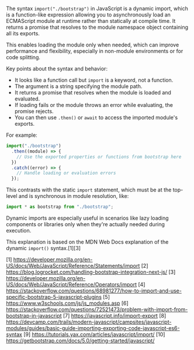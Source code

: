 The syntax `import("./bootstrap")` in JavaScript is a dynamic import, which is a function-like expression allowing you to
asynchronously load an ECMAScript module at runtime rather than statically at compile time. It returns a promise that
resolves to the module namespace object containing all its exports.

This enables loading the module only when needed, which can improve performance and flexibility, especially in non-module
environments or for code splitting.

Key points about the syntax and behavior:

- It looks like a function call but `import` is a keyword, not a function.
- The argument is a string specifying the module path.
- It returns a promise that resolves when the module is loaded and evaluated.
- If loading fails or the module throws an error while evaluating, the promise rejects.
- You can then use `.then()` or `await` to access the imported module's exports.

For example:

```js
import("./bootstrap")
  .then((module) => {
    // Use the exported properties or functions from bootstrap here
  })
  .catch((error) => {
    // Handle loading or evaluation errors
  });
```

This contrasts with the static `import` statement, which must be at the top-level and is synchronous in module resolution,
like:

```js
import * as bootstrap from "./bootstrap";
```

Dynamic imports are especially useful in scenarios like lazy loading components or libraries only when they're actually
needed during execution.

This explanation is based on the MDN Web Docs explanation of the dynamic `import()` syntax.[1][3]

[1] https://developer.mozilla.org/en-US/docs/Web/JavaScript/Reference/Statements/import [2]
https://blog.logrocket.com/handling-bootstrap-integration-next-js/ [3]
https://developer.mozilla.org/en-US/docs/Web/JavaScript/Reference/Operators/import [4]
https://stackoverflow.com/questions/68981277/how-to-import-and-use-specific-bootstrap-5-javascript-plugins [5]
https://www.w3schools.com/js/js_modules.asp [6]
https://stackoverflow.com/questions/72521473/problem-with-import-from-bootstrap-in-javascript [7]
https://javascript.info/import-export [8]
https://devcamp.com/trails/modern-javascript/campsites/javascript-modules/guides/basic-guide-importing-exporting-code-javascript-es6-syntax
[9] https://tutorials.yax.com/articles/javascript/import/ [10] https://getbootstrap.com/docs/5.0/getting-started/javascript/
